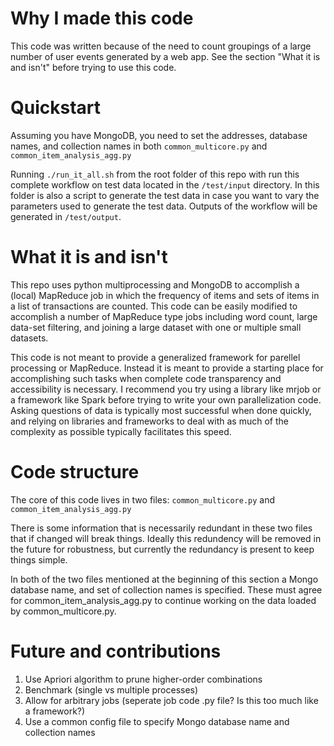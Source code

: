# Why I made this code
This code was written because of the need to count groupings of a large number of user events generated by a web app. See the section "What it is and isn't" before trying to use this code.

# Quickstart
Assuming you have MongoDB, you need to set the addresses, database names, and collection names in both `common_multicore.py` and `common_item_analysis_agg.py`

Running `./run_it_all.sh` from the root folder of this repo with run this complete workflow on test data located in the `/test/input` directory. In this folder is also a script to generate the test data in case you want to vary the parameters used to generate the test data. Outputs of the workflow will be generated in `/test/output`.

# What it is and isn't
This repo uses python multiprocessing and MongoDB to accomplish a (local) MapReduce job in which the frequency of items and sets of items in a list of transactions are counted. This code can be easily modified to accomplish a number of MapReduce type jobs including word count, large data-set filtering, and joining a large dataset with one or multiple small datasets.

This code is not meant to provide a generalized framework for parellel processing or MapReduce. Instead it is meant to provide a starting place for accomplishing such tasks when complete code transparency and accessibility is necessary. I recommend you try using a library like mrjob or a framework like Spark before trying to write your own parallelization code. Asking questions of data is typically most successful when done quickly, and relying on libraries and frameworks to deal with as much of the complexity as possible typically facilitates this speed.

# Code structure
The core of this code lives in two files: `common_multicore.py` and `common_item_analysis_agg.py`

There is some information that is necessarily redundant in these two files that if changed will break things. Ideally this redundency will be removed in the future for robustness, but currently the redundancy is present to keep things simple.

In both of the two files mentioned at the beginning of this section a Mongo database name, and set of collection names is specified. These must agree for common_item_analysis_agg.py to continue working on the data loaded by common_multicore.py.

# Future and contributions

1. Use Apriori algorithm to prune higher-order combinations
2. Benchmark (single vs multiple processes)
3. Allow for arbitrary jobs (seperate job code .py file? Is this too much like a framework?)
4. Use a common config file to specify Mongo database name and collection names
